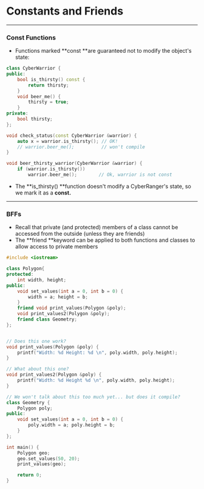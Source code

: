 # Constants and Friends

---

### Const Functions

* Functions marked **const **are guaranteed not to modify the object's state:

```cpp
class CyberWarrior {
public:
    bool is_thirsty() const {
        return thirsty;
    }
    void beer_me() {
        thirsty = true;
    }
private:
    bool thirsty;
};
```

```cpp
void check_status(const CyberWarrior &warrior) {
    auto x = warrior.is_thirsty(); // OK!
    // warrior.beer_me();          // won't compile
}

void beer_thirsty_warrior(CyberWarrior &warrior) {
    if (warrior.is_thirsty())
        warrior.beer_me();        // Ok, warrior is not const
```

* The **is\_thirsty\(\) **function doesn't modify a CyberRanger's state, so we mark it as a **const.**

---

### BFFs

* Recall that private \(and protected\) members of a class cannot be accessed from the outside \(unless they are friends\)
* The **friend **keyword can be applied to both functions and classes to allow access to private members

```cpp
#include <iostream>

class Polygon{
protected:
    int width, height;
public:
    void set_values(int a = 0, int b = 0) {
        width = a; height = b;
    }
    friend void print_values(Polygon &poly);
    void print_values2(Polygon &poly);
    friend class Geometry;
};


// Does this one work?
void print_values(Polygon &poly) {
    printf("Width: %d Height: %d \n", poly.width, poly.height);
}

// What about this one?
void print_values2(Polygon &poly) {
    printf("Width: %d Height %d \n", poly.width, poly.height);
}

// We won't talk about this too much yet... but does it compile?
class Geometry {
    Polygon poly;
public:
    void set_values(int a = 0, int b = 0) {
        poly.width = a; poly.height = b;
    }
};

int main() {
    Polygon geo;
    geo.set_values(50, 20);
    print_values(geo);

    return 0;
}
```



